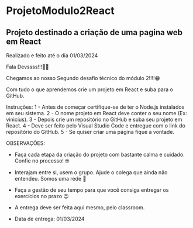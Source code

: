 # ProjetoModulo2React

## Projeto destinado a criação de uma pagina web em React

Realizado e feito até o dia 01/03/2024

Fala Devssss!!!🚀🚀

Chegamos ao nosso Segundo desafio técnico do módulo 2!!!!😁

Com tudo o que aprendemos crie um projeto em React e suba para o GitHub.

Instruções:
1 - Antes de começar certifique-se de ter o Node.js instalados em seu sistema.
2 - O nome projeto em React deve conter o seu nome (Ex: vinicius).
3 - Depois crie um repositório no GitHub e suba seu projeto em React.
4 - Deve ser feito pelo Visual Studio Code e entregue com o link do repositório do GitHub.
5 - Se quiser criar uma página fique a vontade.

OBSERVAÇÕES:
- Faça cada etapa da criação do projeto com bastante calma e cuidado. Confie no processo! 🤓
- Interajam entre si, usem o grupo. Ajude o colega que ainda não entendeu. Somos uma rede 🧡
- Faça a gestão de seu tempo para que você consiga entregar os exercícios no prazo 😉
- A entrega deve ser feita aqui mesmo, pelo classroom.


- Data de entrega: 01/03/2024